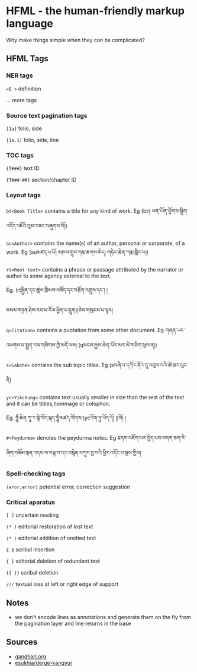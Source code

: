 # HFML - the human-friendly markup language

Why make things simple when they can be complicated?

## HFML Tags

### NER tags
`<E >` definition

... more tags

### Source text pagination tags
`[1a]` folio, side 

`[1a.1]` folio, side, line

### TOC tags
`{T###}` text ID

`{T###-##}` section/chapter ID

### Layout tags
`bt<Book Title>` contains a title for any kind of work. Eg (bt༈ ཕན་ཡོན་ཕྱོགས་སྒྲིག་འདོད་འཇོའི་བུམ་བཟང་བཞུགས་སོ།)

`au<Author>` contains the name(s) of an author, personal or corporate, of a work. Eg (auམཛད་པ་པོ། མཁས་གྲུབ་ཀརྨ་ཆགས་མེད། གཏེར་ཆེན་ཀརྨ་གླིང་པ།)

`rt<Root text>` contains a phrase or passage attributed by the narrator or author to some agency external to the text.

Eg. (rtསྦྱིན་དང་ཚུལ་ཁྲིམས་བཟོད་དང་བརྩོན་འགྲུས་དང༌། །

བསམ་གཏན་ཤེས་རབ་ཕ་རོལ་ཕྱིན་པ་དྲུག)།ཅེས་གསུངས་པ་ལྟར།

`q<Citation>` contains a quotation from some other document. Eg གཞན་ཡང་འཕགས་པ་སྤྱན་རས་གཟིགས་ཀྱི་མདོ་ལས། (qསངས་རྒྱས་ཆེན་པོར་མར་མེ་གཅིག་ཕུལ་ན།)

`s<Sabche>` contains the sub topic titles. Eg (sབཞི་པ་དཀོར་ནོར་དུ་འབུལ་བའི་ཚེ་ཐར་ལུང་ནི)

`yc<Yikchung>` contains text usually smaller in size than the rest of the text and it can be titiles,hommage or colophon.

Eg. ཧཱུྃ་ཆེན་ཀཱ་ར་སྟེ་བོད་སྐད་ཧཱུྃ་མཛད་སོགས་(ycའོག་ཏུ་ཡོད་དོ། །)སོ། །

 `#<Peydurma>` denotes the peydurma notes. Eg #དག་འཇོག་པར་བྱེད་པས་བདག་ཅག་རེ་ཞིག་བཅོམ་ལྡན་འདས་ལ་བལྟ་བ་དང་བསྙེན་བཀུར་བྱ་བའི་ཕྱིར་འདོང་བ་སྔས་ཀྱིས།

### Spell-checking tags

`(eror,error)` potential error, correction suggestion

### Critical aparatus
`[ ]` uncertain reading

`(* )`  editorial restoration of lost text

`⟨* ⟩`  editorial addition of omitted text

`⟪ ⟫` scribal insertion

`{ }` editorial deletion of redundant text

`{{ }}` scribal deletion

`///` textual loss at left or right edge of support

## Notes

- we don't encode lines as annotations and generate them on the fly from the pagination layer and line returns in the base

## Sources
- [gandhari.org](https://gandhari.org/a_dpreface.php)
- [esukhia/derge-kangyur](https://github.com/Esukhia/derge-kangyur)
 
